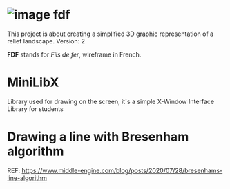 # ![image](https://user-images.githubusercontent.com/65516841/148004648-ebb7829f-2718-4454-9bf4-b54fe8f704bf.png) fdf
This project is about creating a simplified 3D graphic representation of a relief landscape.
Version: 2

**FDF** stands for *Fils de fer*, wireframe in French.

# MiniLibX
Library used for drawing on the screen, it´s a simple X-Window Interface Library for students

# Drawing a line with Bresenham algorithm
REF: https://www.middle-engine.com/blog/posts/2020/07/28/bresenhams-line-algorithm

